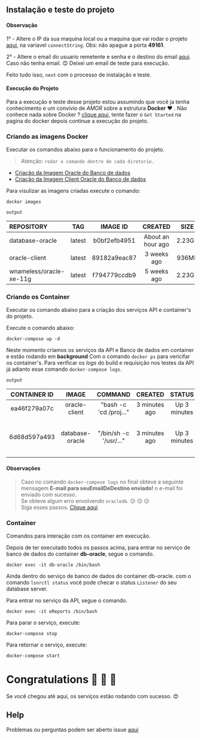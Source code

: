 ## Instalação e teste do projeto

#### Observação 
1° - Altere o IP da sua maquina local ou a maquina que vai rodar o projeto [aqui](./eReports/app/config/dbconfig.js), na variavel `connectString`. Obs: não apague a porta **49161**.

2° - Altere o email do usuario remetente e senha e o destino do email [aqui](./eReports/app/email/config/user.js ). Caso não tenha email. :blush: 
Deixei um email de teste para execução. 

Feito tudo isso, `next` com o processo de instalação e teste.

#### Execução do Projeto

Para a execução e teste desse projeto estou assumindo que você ja tenha conhecimento e um convívio de *AMOR* sobre a estrutura **Docker** :heart: .
Não conhece nada sobre Docker ? [clique aqui](https://docs.docker.com/get-started/), tente fazer o `Get Started` na pagina do docker depois continue a execução do projeto.

### Criando as imagens Docker 
Executar os comandos abaixo para o funcionamento do projeto.   
>Atenção: ```rodar o comando dentro de cada diretorio.```
  - [Criação da Imagem Oracle do Banco de dados](./db-oracle/README.md)
  - [Criação da Imagem Client Oracle do Banco de dados](./oracle-client/README.md)

Para visulizar as imagens criadas execute o comando: 
```
docker images
```

`output` 

| REPOSITORY               | TAG         |  IMAGE ID     | CREATED             | SIZE     |
| :----------------------  | :---------: | :-----------: | :-----------------: | :------: |
| database-oracle          | latest      | b0bf2efb4951  | About an hour ago   | 2.23GB   |
| oracle-client            | latest      | 89182a9eac87  | 3 weeks ago         | 936MB    |
| wnameless/oracle-xe-11g  | latest      | f794779ccdb9  | 5 weeks ago         | 2.23GB   |

### Criando os Container
Executar os comando abaixo para a criação dos serviços API e container's do projeto.

Execute o comando abaixo:
```
docker-compose up -d
```

Neste momento criamos os serviços da API e Banco de dados em container e estão rodando em **background**
Com o comando ```docker ps``` para vericifar os container's. Para verificar os *logs* do build e requisição nos testes da API já adianto esse comando ```docker-compose logs```.

`output` 

| CONTAINER ID   | IMAGE            | COMMAND                 | CREATED        | STATUS         | PORTS                                                   | NAMES         |
| :------------: | :--------------: | :---------------------: | :------------: | :------------: | :-----------------------------------------------------  | :-----------: |
| ea46f279a07c   | oracle-client    | "bash -c 'cd /proj..."  | 3 minutes ago  | Up 3 minutes   | 0.0.0.0:9000->9000/tcp                                  | eReports  |
| 6d68d597a493   | database-oracle  | "/bin/sh -c '/usr/..."  | 3 minutes ago  | Up 3 minutes   | 22/tcp, 0.0.0.0:1522->1521/tcp, 0.0.0.0:8081->8080/tcp  | db-oracle     |

#### Observações
>Caso no comando ```docker-compose logs``` no final obteve a seguinte mensagem **E-mail para seuEmailDeDestino enviado!** o e-mail foi enviado com sucesso. <br>
Se obteve algum erro envolvendo `oracledb`. :pensive: :pensive: :pensive:   
Siga esses passos. [Clique aqui](./erro-oracledb/README.md)

### Container
Comandos para interação com os container em execução.

Depois de ter executado todos os passos acima, para entrar no serviço de banco de dados do container **db-oracle**, segue o comando.
```
docker exec -it db-oracle /bin/bash
```
>
Ainda dentro do serviço de banco de dados do container db-oracle. com o comando ```lsnrctl status``` você pode checar o status `Listener` do seu database server.

Para entrar no serviço da API, segue o comando.
```
docker exec -it eReports /bin/bash
```

Para parar o serviço, execute: 
```
docker-compose stop
```

Para retornar o serviço, execute:
```
docker-compose start
```

# Congratulations :clap: :clap: :clap: 
Se você chegou até aqui, os serviços estão rodando com sucesso. :heart_eyes:


## Help
Problemas ou perguntas podem ser aberto issue [aqui](https://github.com/souzacristsf/eReports-open-source/issues)